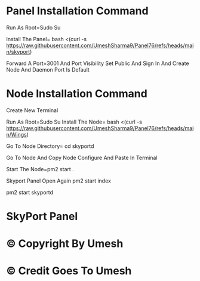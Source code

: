 #                                                         Panel Installation Command

Run As Root=Sudo Su

Install The Panel=  bash <(curl -s https://raw.githubusercontent.com/UmeshSharma9/Panel76/refs/heads/main/skyport)

Forward A Port=3001 And Port Visibility Set Public And Sign In And Create Node And Daemon Port Is Default

#                                                        Node Installation Command
Create New Terminal

Run As Root=Sudo Su
Install The Node=  bash <(curl -s https://raw.githubusercontent.com/UmeshSharma9/Panel76/refs/heads/main/Wings)

Go To Node Directory= cd skyportd

Go To Node And Copy Node Configure And Paste In Terminal

Start The Node=pm2 start .

Skyport Panel Open Again
pm2 start index

pm2 start skyportd

#                                      SkyPort Panel        
#                                     © Copyright By Umesh 
#                                     © Credit Goes To Umesh  
